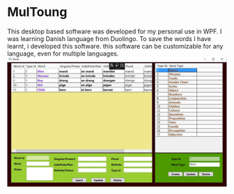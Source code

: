 # MulToung
This desktop based software was developed for my personal use in WPF. I was learning Danish language from Duolingo. 
To save the words I have learnt, i developed this software. this software can be customizable for any language, even for multiple languages.
![alt tag](https://raw.githubusercontent.com/arnab-barua/MulToung/master/Basic_Words.jpg)
